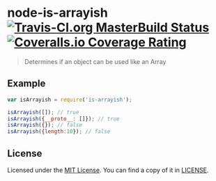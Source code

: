 # node-is-arrayish [![Travis-CI.org MasterBuild Status](https://img.shields.io/travis/Qix-/node-is-arrayish.svg?style=flat-square)](https://travis-ci.org/Qix-/node-is-arrayish) [![Coveralls.io Coverage Rating](https://img.shields.io/coveralls/Qix-/node-is-arrayish.svg?style=flat-square)](https://coveralls.io/r/Qix-/node-is-arrayish)
> Determines if an object can be used like an Array

## Example
```javascript
var isArrayish = require('is-arrayish');

isArrayish([]); // true
isArrayish({__proto__: []}); // true
isArrayish({}); // false
isArrayish({length:10}); // false
```

## License
Licensed under the [MIT License](http://opensource.org/licenses/MIT).
You can find a copy of it in [LICENSE](LICENSE).
